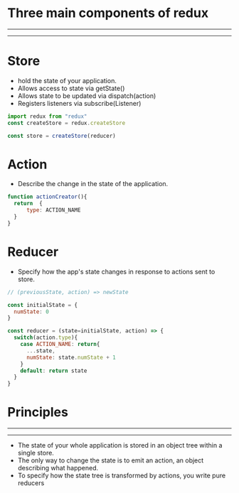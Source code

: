 # Three main components of redux
---

---
# Store

- hold the state of your application.
- Allows access to state via getState()
- Allows state to be updated via dispatch(action)
- Registers listeners via subscribe(Listener)

```javascript
import redux from "redux"
const createStore = redux.createStore

const store = createStore(reducer)

```

# Action

- Describe the change in the state of the application.

```javascript
function actionCreator(){
  return  {
      type: ACTION_NAME
  }
}
```

# Reducer

- Specify how the app's state changes in response to actions sent to store.

```javascript
// (previousState, action) => newState

const initialState = {
  numState: 0
}

const reducer = (state=initialState, action) => {
  switch(action.type){
    case ACTION_NAME: return{
      ...state,
      numState: state.numState + 1
    }
    default: return state
  }
}
```


# Principles
---

---
- The state of your whole application is stored in an object tree within a single store.
- The only way to change the state is to emit an action, an object describing what happened.
- To specify how the state tree is transformed by actions, you write pure reducers
